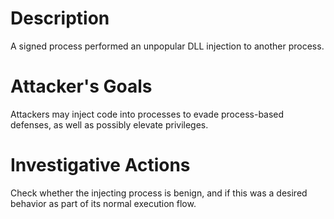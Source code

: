 # Description
A signed process performed an unpopular DLL injection to another process.
# Attacker's Goals
Attackers may inject code into processes to evade process-based defenses, as well as possibly elevate privileges.
# Investigative Actions
Check whether the injecting process is benign, and if this was a desired behavior as part of its normal execution flow.
